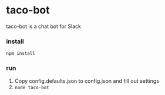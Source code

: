# taco-bot

taco-bot is a chat bot for Slack

### install
`npm install`

### run
1. Copy config.defaults.json to config.json and fill out settings
2. `node taco-bot`

